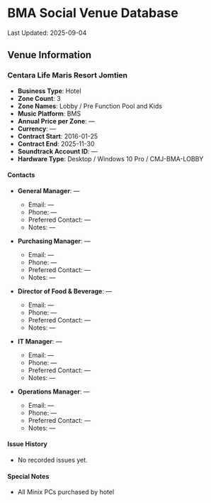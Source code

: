 # BMA Social Venue Database

Last Updated: 2025-09-04

## Venue Information

### Centara Life Maris Resort Jomtien
- **Business Type**: Hotel
- **Zone Count**: 3
- **Zone Names**: Lobby / Pre Function Pool and Kids
- **Music Platform**: BMS
- **Annual Price per Zone**: —
- **Currency**: —
- **Contract Start**: 2016-01-25
- **Contract End**: 2025-11-30
- **Soundtrack Account ID**: —
- **Hardware Type**: Desktop / Windows 10 Pro / CMJ-BMA-LOBBY

#### Contacts
- **General Manager**: —
  - Email: —
  - Phone: —
  - Preferred Contact: —
  - Notes: —

- **Purchasing Manager**: —
  - Email: —
  - Phone: —
  - Preferred Contact: —
  - Notes: —

- **Director of Food & Beverage**: —
  - Email: —
  - Phone: —
  - Preferred Contact: —
  - Notes: —

- **IT Manager**: —
  - Email: —
  - Phone: —
  - Preferred Contact: —
  - Notes: —

- **Operations Manager**: —
  - Email: —
  - Phone: —
  - Preferred Contact: —
  - Notes: —

#### Issue History
- No recorded issues yet.

#### Special Notes
- All Minix PCs purchased by hotel
